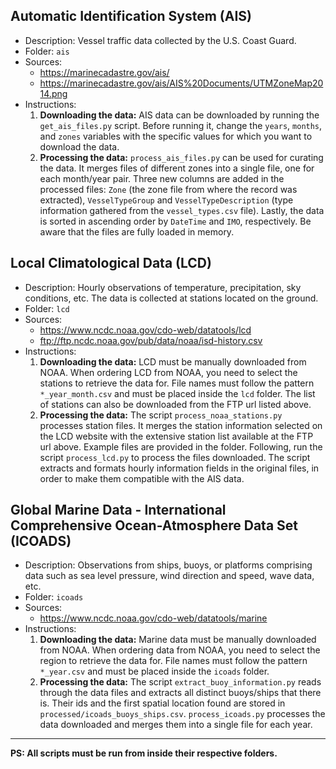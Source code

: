## Automatic Identification System (AIS)
- Description: Vessel traffic data collected by the U.S. Coast Guard.
- Folder: `ais`
- Sources:
  - https://marinecadastre.gov/ais/
  - https://marinecadastre.gov/ais/AIS%20Documents/UTMZoneMap2014.png
- Instructions:
  1. **Downloading the data:** AIS data can be downloaded by running the `get_ais_files.py` script.
  Before running it, change the `years`, `months`, and `zones` variables with the specific values for which you want to download the data.
  2. **Processing the data:** `process_ais_files.py` can be used for curating the data. It merges files of different zones into a single file,
  one for each month/year pair. Three new columns are added in the processed files: `Zone` (the zone file from where the record was extracted),
  `VesselTypeGroup` and `VesselTypeDescription` (type information gathered from the `vessel_types.csv` file). Lastly, the data is sorted in ascending
  order by `DateTime` and `IMO`, respectively. Be aware that the files are fully loaded in memory.

## Local Climatological Data (LCD)
- Description: Hourly observations of temperature, precipitation, sky conditions, etc. The data is collected at stations located on the ground.
- Folder: `lcd`
- Sources:
  - https://www.ncdc.noaa.gov/cdo-web/datatools/lcd
  - ftp://ftp.ncdc.noaa.gov/pub/data/noaa/isd-history.csv
- Instructions:
  1. **Downloading the data:** LCD must be manually downloaded from NOAA. When ordering LCD from NOAA, you need to select the stations to retrieve the data for.
  File names must follow the pattern `*_year_month.csv` and must be placed inside the `lcd` folder. The list of stations can also be downloaded from the FTP url
  listed above.
  2. **Processing the data:** The script `process_noaa_stations.py` processes station files. It merges the station information selected on the LCD website with
  the extensive station list available at the FTP url above. Example files are provided in the folder. Following, run the script `process_lcd.py` to process the
  files downloaded. The script extracts and formats hourly information fields in the original files, in order to make them compatible with the AIS data.

## Global Marine Data - International Comprehensive Ocean-Atmosphere Data Set (ICOADS)
- Description: Observations from ships, buoys, or platforms comprising data such as sea level pressure, wind direction and speed, wave data, etc.
- Folder: `icoads`
- Sources:
  - https://www.ncdc.noaa.gov/cdo-web/datatools/marine
- Instructions:
  1. **Downloading the data:** Marine data must be manually downloaded from NOAA. When ordering data from NOAA, you need to select the region to retrieve the data for.
  File names must follow the pattern `*_year.csv` and must be placed inside the `icoads` folder.
  2. **Processing the data:** The script `extract_buoy_information.py` reads through the data files and extracts all distinct buoys/ships that there is. Their ids and the first spatial location found are stored in `processed/icoads_buoys_ships.csv`. `process_icoads.py` processes the data downloaded and merges them into a single file for each year.

-------------
**PS: All scripts must be run from inside their respective folders.**